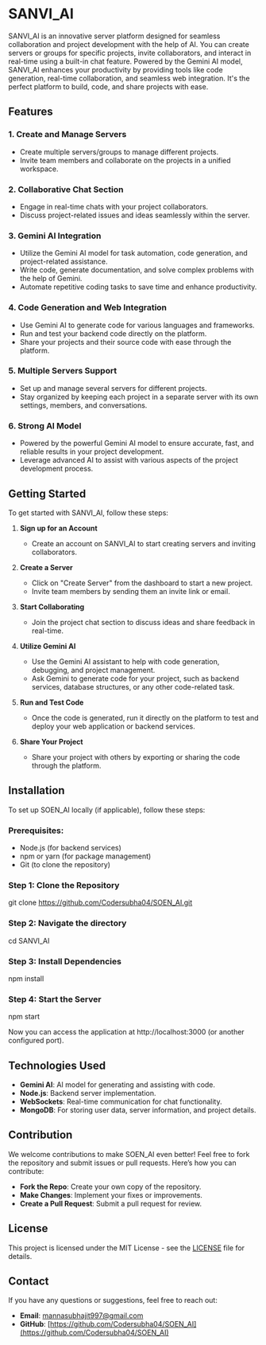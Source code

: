 # SANVI_AI

SANVI_AI is an innovative server platform designed for seamless collaboration and project development with the help of AI. You can create servers or groups for specific projects, invite collaborators, and interact in real-time using a built-in chat feature. Powered by the Gemini AI model, SANVI_AI enhances your productivity by providing tools like code generation, real-time collaboration, and seamless web integration. It's the perfect platform to build, code, and share projects with ease.

## Features

### 1. **Create and Manage Servers**
   - Create multiple servers/groups to manage different projects.
   - Invite team members and collaborate on the projects in a unified workspace.

### 2. **Collaborative Chat Section**
   - Engage in real-time chats with your project collaborators.
   - Discuss project-related issues and ideas seamlessly within the server.

### 3. **Gemini AI Integration**
   - Utilize the Gemini AI model for task automation, code generation, and project-related assistance.
   - Write code, generate documentation, and solve complex problems with the help of Gemini.
   - Automate repetitive coding tasks to save time and enhance productivity.

### 4. **Code Generation and Web Integration**
   - Use Gemini AI to generate code for various languages and frameworks.
   - Run and test your backend code directly on the platform.
   - Share your projects and their source code with ease through the platform.

### 5. **Multiple Servers Support**
   - Set up and manage several servers for different projects.
   - Stay organized by keeping each project in a separate server with its own settings, members, and conversations.

### 6. **Strong AI Model**
   - Powered by the powerful Gemini AI model to ensure accurate, fast, and reliable results in your project development.
   - Leverage advanced AI to assist with various aspects of the project development process.

## Getting Started

To get started with SANVI_AI, follow these steps:

1. **Sign up for an Account**
   - Create an account on SANVI_AI to start creating servers and inviting collaborators.

2. **Create a Server**
   - Click on "Create Server" from the dashboard to start a new project.
   - Invite team members by sending them an invite link or email.

3. **Start Collaborating**
   - Join the project chat section to discuss ideas and share feedback in real-time.

4. **Utilize Gemini AI**
   - Use the Gemini AI assistant to help with code generation, debugging, and project management.
   - Ask Gemini to generate code for your project, such as backend services, database structures, or any other code-related task.

5. **Run and Test Code**
   - Once the code is generated, run it directly on the platform to test and deploy your web application or backend services.

6. **Share Your Project**
   - Share your project with others by exporting or sharing the code through the platform.
   
## Installation

To set up SOEN_AI locally (if applicable), follow these steps:

### Prerequisites:
- Node.js (for backend services)
- npm or yarn (for package management)
- Git (to clone the repository)
  
### Step 1: Clone the Repository
git clone https://github.com/Codersubha04/SOEN_AI.git 

### Step 2: Navigate the directory
cd SANVI_AI

### Step 3: Install Dependencies
npm install

### Step 4: Start the Server
npm start

Now you can access the application at http://localhost:3000 (or another configured port).

## Technologies Used
- **Gemini AI**: AI model for generating and assisting with code.
- **Node.js**: Backend server implementation.
- **WebSockets**: Real-time communication for chat functionality.
- **MongoDB**: For storing user data, server information, and project details.

## Contribution

We welcome contributions to make SOEN_AI even better! Feel free to fork the repository and submit issues or pull requests. Here’s how you can contribute:

- **Fork the Repo**: Create your own copy of the repository.
- **Make Changes**: Implement your fixes or improvements.
- **Create a Pull Request**: Submit a pull request for review.

## License

This project is licensed under the MIT License - see the [LICENSE](LICENSE) file for details.

## Contact

If you have any questions or suggestions, feel free to reach out:

- **Email**: mannasubhajit997@gmail.com
- **GitHub**: [https://github.com/Codersubha04/SOEN_AI](https://github.com/Codersubha04/SOEN_AI)

